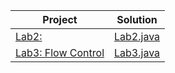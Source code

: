 | Project       | Solution      |
| ------------- |:-------------:|
| [Lab2: ](https://www.coursera.org/learn/java-introduction/ungradedLab/HnE8h/using-primitive-data-types)          | [Lab2.java](https://github.com/uurkrtl/Core-Java-Coursera_solutions/tree/master/Lab2) |
| [Lab3: Flow Control](https://www.coursera.org/learn/java-introduction/ungradedLab/w5iFt/flow-control)      | [Lab3.java](https://github.com/uurkrtl/Core-Java-Coursera_solutions/tree/master/Lab3)      |